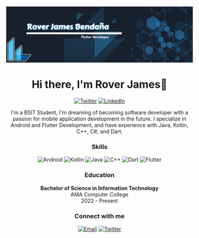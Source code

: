 ![](images/bgbanner100.png)
<h1 align="center">Hi there, I'm Rover James👋</h1>

<p align="center">
  <a href="https://twitter.com/ccroutier1"><img src="https://img.shields.io/twitter/follow/ccroutier1?style=social" alt="Twitter"></a>
  <a href="https://www.linkedin.com/in/rover-james-benda%C3%B1a-461942270/"><img src="https://img.shields.io/badge/Rover James Bendaña-blue?style=flat-square&logo=Linkedin&logoColor=white&link=https://www.linkedin.com/in/ccroutier/" alt="LinkedIn"></a>
</p>

<p align="center">
  I'm a BSIT Student, I'm dreaming of becoming software developer with a passion for mobile application development in the future. I specialize in Android and Flutter Development, and have experience with Java, Kotlin, C++, C#, and Dart.
</p>

<h3 align="center">Skills</h3>

<p align="center">
  <img src="https://img.shields.io/badge/Android-3DDC84?style=for-the-badge&logo=android&logoColor=white" alt="Android">
  <img src="https://img.shields.io/badge/Kotlin-0095D5?style=for-the-badge&logo=kotlin&logoColor=white" alt="Kotlin">
  <img src="https://img.shields.io/badge/Java-ED8B00?style=for-the-badge&logo=java&logoColor=white" alt="Java">
  <img src="https://img.shields.io/badge/C++-00599C?style=for-the-badge&logo=c%2B%2B&logoColor=white" alt="C++">
  <img src="https://img.shields.io/badge/Dart-0175C2?style=for-the-badge&logo=dart&logoColor=white" alt="Dart">
  <img src="https://img.shields.io/badge/Flutter-02569B?style=for-the-badge&logo=flutter&logoColor=white" alt="Flutter">
</p>


<h3 align="center">Education</h3>

<p align="center">
  <b>Bachelor of Science in Information Technology</b><br>
  AMA Computer College<br>
  2022 - Present
</p>

<h3 align="center">Connect with me</h3>

<p align="center">
  <a href="mailto:dev.ccroutier1@gmail.com"><img src="https://img.shields.io/badge/-Email-red?style=for-the-badge&logo=gmail&logoColor=white" alt="Email"></a>
  <a href="https://twitter.com/ccroutier1"><img src="https://img.shields.io/badge/-Twitter-blue?style=for-the-badge&logo=twitter&logoColor=white" alt="Twitter"></a>
  <a href="https://www.linkedin.com/in/rover-james-benda%C3%B1a-461942270/"><img src="https://img.shields.io/badge/-LinkedIn-blue?style=for-the-badge&logo=linkedin&logoColor=white
